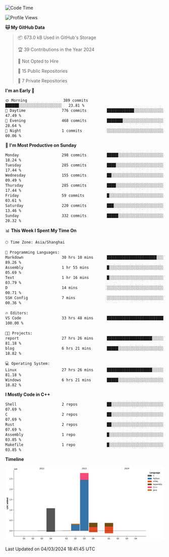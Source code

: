 <!--
**Salvely/Salvely** is a ✨ _special_ ✨ repository because its `README.md` (this file) appears on your GitHub profile.

Here are some ideas to get you started:

- 🔭 I’m currently working on ...
- 🌱 I’m currently learning ...
- 👯 I’m looking to collaborate on ...
- 🤔 I’m looking for help with ...
- 💬 Ask me about ...
- 📫 How to reach me: ...
- 😄 Pronouns: ...
- ⚡ Fun fact: ...
-->

<!--START_SECTION:waka-->
![Code Time](http://img.shields.io/badge/Code%20Time-537%20hrs%2056%20mins-blue)

![Profile Views](http://img.shields.io/badge/Profile%20Views-45-blue)

**🐱 My GitHub Data** 

> 📦 673.0 kB Used in GitHub's Storage 
 > 
> 🏆 39 Contributions in the Year 2024
 > 
> 🚫 Not Opted to Hire
 > 
> 📜 15 Public Repositories 
 > 
> 🔑 7 Private Repositories 
 > 
**I'm an Early 🐤** 

```text
🌞 Morning                389 commits         ██████░░░░░░░░░░░░░░░░░░░   23.81 % 
🌆 Daytime                776 commits         ████████████░░░░░░░░░░░░░   47.49 % 
🌃 Evening                468 commits         ███████░░░░░░░░░░░░░░░░░░   28.64 % 
🌙 Night                  1 commits           ░░░░░░░░░░░░░░░░░░░░░░░░░   00.06 % 
```
📅 **I'm Most Productive on Sunday** 

```text
Monday                   298 commits         █████░░░░░░░░░░░░░░░░░░░░   18.24 % 
Tuesday                  285 commits         ████░░░░░░░░░░░░░░░░░░░░░   17.44 % 
Wednesday                155 commits         ██░░░░░░░░░░░░░░░░░░░░░░░   09.49 % 
Thursday                 285 commits         ████░░░░░░░░░░░░░░░░░░░░░   17.44 % 
Friday                   59 commits          █░░░░░░░░░░░░░░░░░░░░░░░░   03.61 % 
Saturday                 220 commits         ███░░░░░░░░░░░░░░░░░░░░░░   13.46 % 
Sunday                   332 commits         █████░░░░░░░░░░░░░░░░░░░░   20.32 % 
```


📊 **This Week I Spent My Time On** 

```text
🕑︎ Time Zone: Asia/Shanghai

💬 Programming Languages: 
Markdown                 30 hrs 10 mins      ██████████████████████░░░   89.26 % 
Assembly                 1 hr 55 mins        █░░░░░░░░░░░░░░░░░░░░░░░░   05.69 % 
Text                     1 hr 16 mins        █░░░░░░░░░░░░░░░░░░░░░░░░   03.79 % 
D                        14 mins             ░░░░░░░░░░░░░░░░░░░░░░░░░   00.71 % 
SSH Config               7 mins              ░░░░░░░░░░░░░░░░░░░░░░░░░   00.36 % 

🔥 Editors: 
VS Code                  33 hrs 48 mins      █████████████████████████   100.00 % 

🐱‍💻 Projects: 
report                   27 hrs 26 mins      ████████████████████░░░░░   81.18 % 
blog                     6 hrs 21 mins       █████░░░░░░░░░░░░░░░░░░░░   18.82 % 

💻 Operating System: 
Linux                    27 hrs 26 mins      ████████████████████░░░░░   81.18 % 
Windows                  6 hrs 21 mins       █████░░░░░░░░░░░░░░░░░░░░   18.82 % 
```

**I Mostly Code in C++** 

```text
Shell                    2 repos             ██░░░░░░░░░░░░░░░░░░░░░░░   07.69 % 
C                        2 repos             ██░░░░░░░░░░░░░░░░░░░░░░░   07.69 % 
Rust                     2 repos             ██░░░░░░░░░░░░░░░░░░░░░░░   07.69 % 
Assembly                 1 repo              █░░░░░░░░░░░░░░░░░░░░░░░░   03.85 % 
Makefile                 1 repo              █░░░░░░░░░░░░░░░░░░░░░░░░   03.85 % 
```



**Timeline**

![Lines of Code chart](https://raw.githubusercontent.com/Salvely/Salvely/main/assets/bar_graph.png)


 Last Updated on 04/03/2024 18:41:45 UTC
<!--END_SECTION:waka-->
<!-- ### [![Typing SVG](https://readme-typing-svg.demolab.com?font=JetBrains+Mono&size=22&pause=1000&width=435&height=70&lines=Hi!+I'm+Wen+Gao.+Nice+to+see+you!)](https://git.io/typing-svg)

[![Salvely's GitHub stats](https://github-readme-stats.vercel.app/api?username=Salvely&count_private=true&show_icons=true&theme=buefy&include_all_commits=true)](https://github.com/anuraghazr/github-readme-stats)
[![Top Langs](https://github-readme-stats.vercel.app/api/top-langs/?username=Salvely)](https://github.com/anuraghazr/github-readme-stats)


![Leetcode Stats](https://leetcard.jacoblin.cool/Salvely?theme=wtf&font=Kameron&ext=activity&show_rank=true)

![](https://komarev.com/ghpvc/?username=Salvely)
-->
